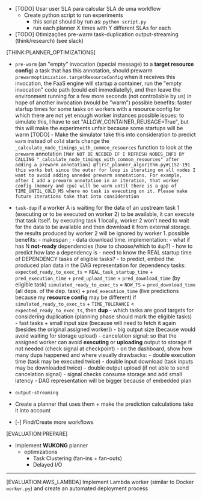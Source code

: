 - [TODO] Usar user SLA para calcular SLA de uma workflow
    - Create python script to run experiments
        - this script should by run as: `python script.py`
        - run each planner X times with Y different SLAs for each
- [TODO] Otimizações
    pre-warm
    task-duplication
    output-streaming (think/research) (see slack)

[THINK:PLANNER_OPTIMIZATIONS]
- `pre-warm` (an "empty" invocation (special message) to a **target resource config**)
    a task that has this annotation, should prewarm `prewarmoptimization.targetResourceConfig`
    when it receives this invocation, the FaaS engine will startup a container, run the "empty invocation" code path (could exit immediatelly), and then leave the environment running for a few more seconds (not controllable by us) in hope of another invocation (would be "warm")
    possible benefits: faster startup times for some tasks on workers with a resource config for which there are not yet enough worker instances
    possible issues: to simulate this, I have to set "ALLOW_CONTAINER_REUSAGE=True", but this will make the experiments unfair because some startups will be warm
    [TODO]
        - Make the simulator take this into consideration to predict `warm` instead of `cold` starts
            change the `_calculate_node_timings_with_common_resources` function to look at the `prewarm` annotation
        ``` [MAY NOT BE NEEDED IF I REFRESH NODES_INFO BY CALLING "_calculate_node_timings_with_common_resources" after adding a prewarm annotation]
        @first_planner_algorithm.py#L152-191 this works but since the outer for loop is iterating on all nodes I want to avoid adding unneded prewarm annotations. For example, after I add a prewarm annotation in an iteration, that worker config (memory and cpu) will be warm until there is a gap of TIME_UNTIL_COLD_MS where no task is executing on it. Please make future iterations take that into consideration
        ```

- `task-dup`
    if a worker A is waiting for the data of an upstream task 1 (executing or to be executed on worker 2) to be available, 
    it can execute that task itself. by executing task 1 locally, worker 2 won’t need to wait for the data to be available 
    and then download it from external storage. the results produced by worker 2 will be ignored by worker 1. 
    possible benefits: - makespan ; - data download time.
    implementation:
        - what if has N **not-ready** dependencies (how to choose/which to `dup`?)
        - how to predict how late a dependency is
            - need to know the REAL startup time of DEPENDENCY tasks of eligible tasks?
            - to predict, embed the produced plan data in the DAG representation
                for dependency tasks:
                    `expected_ready_to_exec_ts` = `REAL_task_startup_time` + `pred_execution_time` + `pred_upload_time` + `pred_download_time` (by eligible task)
                    `simulated_ready_to_exec_ts` = `NOW_TS` + `pred_download_time` (all deps. of the dep. task) + `pred_execution_time`
                        (live predictions because my **resource config** may be different)
                    if `simulated_ready_to_exec_ts` + `TIME_TOLERANCE` < `expected_ready_to_exec_ts`, then **dup**
        - which tasks are good targets for considering duplication (planning phase should mark the eligible tasks)
            - fast tasks + small input size (because will need to fetch it again (besides the original assigned worker))
            - big output size (because would avoid waiting for storage upload)
        - cancelation signal: so that the assigned worker can avoid **executing** or **uploading** output to storage if not needed (check signal at checkpoint)
        - on the dashboard, show how many dups happened and where visually
    drawbacks:
        - double execution time (task may be executed twice)
        - double input download (task inputs may be downloaded twice)
        - double output upload (if not able to send cancelation signal)
        - signal checks consume storage and add small latency
        - DAG representation will be bigger because of embedded plan
- `output-streaming`
- Create a planner that uses them + make the prediction calculations take it into account

- [-] Find/Create more workflows

[EVALUATION:PREPARE]
- Implement **WUKONG** planner
    + optimizations
        - Task Clustering (fan-ins + fan-outs)
        - Delayed I/O

---

[EVALUATION:AWS_LAMBDA]
Implement Lambda worker (similar to Docker `worker.py`) and create an automated deployment process